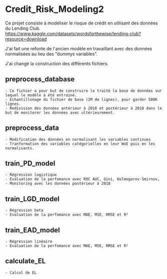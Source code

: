 # Credit_Risk_Modeling2

Ce projet consiste à modéliser le risque de crédit en utilisant des données du Lending Club.
https://www.kaggle.com/datasets/wordsforthewise/lending-club?resource=download

J'ai fait une refonte de l'ancien modèle en travaillant avec des données normalisées au lieu des "dummys variables".

J'ai changé la construction des différents fichiers.

## preprocess_database

    - Ce fichier a pour but de construire le traité la base de données sur lequel le modèle à été entrainé. 
    - Echantillonage du fichier de base (2M de lignes), pour garder 500K lignes.
    - Redivision des données antérieur à 2018 et postérieur à 2018 dans le but de monitorer les données avec ultérieurement.

## preprocess_data

    - Modification des données en normalisant les variables continues
    - Tranformation des variables catégorielles en leur WoE puis en les normalisants.

## train_PD_model

    - Régression logistique
    - Evaluation de la perfomance avec ROC AUC, Gini, Kolmogorov-Smirnov, 
    - Monitoring avec les données postérieur à 2018

## train_LGD_model

    - Régression beta
    - Evaluation de la perfomance avec MAE, MSE, RMSE et R²

## train_EAD_model

    - Régression linéaire
    - Evaluation de la perfomance avec MAE, MSE, RMSE et R²

## calculate_EL
    
    - Calcul de EL
